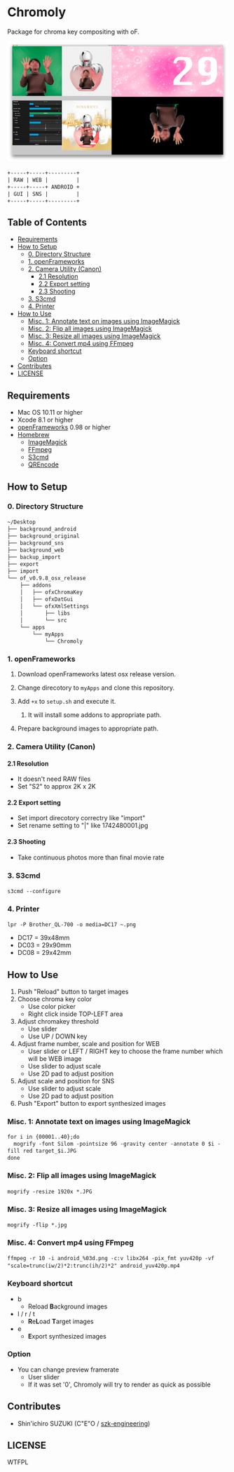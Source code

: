 Chromoly
========

Package for chroma key compositing with oF.

![Screenshot](screenshot.png)

    +-----+-----+---------+
    | RAW | WEB |         |
    +-----+-----+ ANDROID +
    | GUI | SNS |         |
    +-----+-----+---------+

Table of Contents
--------

- [Requirements](#requirements)
- [How to Setup](#how-to-setup)
	- [0. Directory Structure](#0-directory-structure)
	- [1. openFrameworks](#1-openframeworks)
	- [2. Camera Utility (Canon)](#2-camera-utility-canon)
		- [2.1 Resolution](#21-resolution)
		- [2.2 Export setting](#22-export-setting)
		- [2.3 Shooting](#23-shooting)
	- [3. S3cmd](#3-s3cmd)
	- [4. Printer](#4-printer)
- [How to Use](#how-to-use)
	- [Misc. 1: Annotate text on images using ImageMagick](#misc-1-annotate-text-on-images-using-imagemagick)
	- [Misc. 2: Flip all images using ImageMagick](#misc-2-flip-all-images-using-imagemagick)
	- [Misc. 3: Resize all images using ImageMagick](#misc-3-resize-all-images-using-imagemagick)
	- [Misc. 4: Convert mp4 using FFmpeg](#misc-4-convert-mp4-using-ffmpeg)
	- [Keyboard shortcut](#keyboard-shortcut)
	- [Option](#option)
- [Contributes](#contributes)
- [LICENSE](#license)

## Requirements
- Mac OS 10.11 or higher
- Xcode 8.1 or higher
- [openFrameworks](http://openframeworks.cc) 0.98 or higher
- [Homebrew](http://brew.sh)
    - [ImageMagick](http://www.imagemagick.org/)
    - [FFmpeg](https://www.ffmpeg.org)
    - [S3cmd](http://s3tools.org/s3cmd)
    - [QREncode](http://fukuchi.org/works/qrencode/)

## How to Setup
### 0. Directory Structure
    ~/Desktop
    ├── background_android
    ├── background_original
    ├── background_sns
    ├── background_web
    ├── backup_import
    ├── export
    ├── import
    └── of_v0.9.8_osx_release
        ├── addons
        │   ├── ofxChromaKey
        │   ├── ofxDatGui
        │   └── ofxXmlSettings
        │       ├── libs
        │       └── src
        └── apps
            └── myApps
                └── Chromoly

### 1. openFrameworks
1. Download openFrameworks latest osx release version.
1. Change direcotory to `myApps` and clone this repository.
1. Add `+x` to `setup.sh` and execute it.
    1. It will install some addons to appropriate path.

1. Prepare background images to appropriate path.

### 2. Camera Utility (Canon)

#### 2.1 Resolution
* It doesn't need RAW files
* Set "S2" to approx 2K x 2K

#### 2.2 Export setting
* Set import direcotory correctry like "import"
* Set rename setting to "<Shooting Time>|<Image Number>" like 1742480001.jpg

#### 2.3 Shooting
* Take continuous photos more than final movie rate

### 3. S3cmd
`s3cmd --configure`

### 4. Printer
`lpr -P Brother_QL-700 -o media=DC17 ~.png`

- DC17 = 39x48mm
- DC03 = 29x90mm
- DC08 = 29x42mm

## How to Use

1. Push "Reload" button to target images
1. Choose chroma key color
    * Use color picker
    * Right click inside TOP-LEFT area
1. Adjust chromakey threshold
    * Use slider
    * Use UP / DOWN key
1. Adjust frame number, scale and position for WEB
    * User slider or LEFT / RIGHT key to choose the frame number which will be WEB image
    * Use slider to adjust scale
    * Use 2D pad to adjust position
1. Adjust scale and position for SNS
    * Use slider to adjust scale
    * Use 2D pad to adjust position
1. Push "Export" button to export synthesized images

### Misc. 1: Annotate text on images using ImageMagick
```
for i in {00001..40};do
  mogrify -font Silom -pointsize 96 -gravity center -annotate 0 $i -fill red target_$i.JPG
done
```

### Misc. 2: Flip all images using ImageMagick
`mogrify -resize 1920x *.JPG`

### Misc. 3: Resize all images using ImageMagick
`mogrify -flip *.jpg`

### Misc. 4: Convert mp4 using FFmpeg
`ffmpeg -r 10 -i android_%03d.png -c:v libx264 -pix_fmt yuv420p -vf "scale=trunc(iw/2)*2:trunc(ih/2)*2" android_yuv420p.mp4`

### Keyboard shortcut

- b
    - Reload **B**ackground images
- l / r / t
    - **R**e**L**oad **T**arget images
- e
    - **E**xport synthesized images

### Option
* You can change preview framerate
    * User slider
    * If it was set '0', Chromoly will try to render as quick as possible

## Contributes
- Shin'ichiro SUZUKI (C"E"O / [szk-engineering](https://szk-engineering.com/))

## LICENSE
WTFPL
